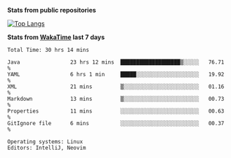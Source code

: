 **Stats from public repositories**  

[![Top Langs](https://github-readme-stats.vercel.app/api/top-langs/?username=hyoghurt&layout=compact&exclude_repo=multiserver,docker_compose&langs_count=6)](https://github.com/anuraghazra/github-readme-stats)

**Stats from [WakaTime](https://wakatime.com) last 7 days**  
<!--START_SECTION:waka-->

```text
Total Time: 30 hrs 14 mins

Java                23 hrs 12 mins  ███████████████████▒░░░░░   76.71 %
YAML                6 hrs 1 min     █████░░░░░░░░░░░░░░░░░░░░   19.92 %
XML                 21 mins         ▒░░░░░░░░░░░░░░░░░░░░░░░░   01.16 %
Markdown            13 mins         ▒░░░░░░░░░░░░░░░░░░░░░░░░   00.73 %
Properties          11 mins         ░░░░░░░░░░░░░░░░░░░░░░░░░   00.63 %
GitIgnore file      6 mins          ░░░░░░░░░░░░░░░░░░░░░░░░░   00.37 %

Operating systems: Linux
Editors: IntelliJ, Neovim
```

<!--END_SECTION:waka-->
